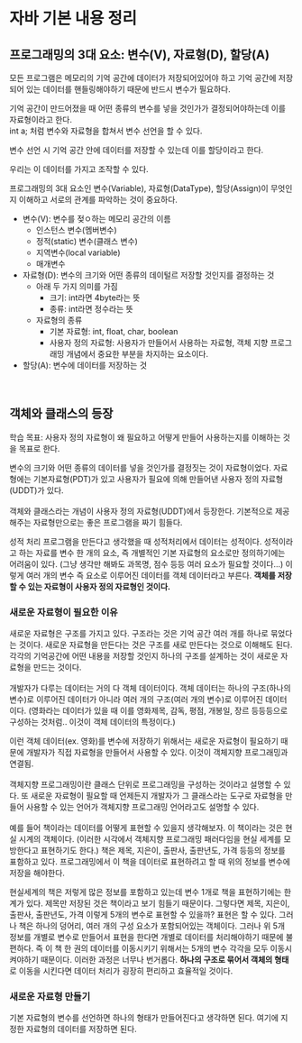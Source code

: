 # 자바 기본 내용 정리

## 프로그래밍의 3대 요소: 변수(V), 자료형(D), 할당(A)
모든 프로그램은 메모리의 기억 공간에 데이터가 저장되어있어야 하고 기억 공간에 저장되어 있는 데이터를 핸들링해야하기 때문에 반드시 변수가 필요하다.

기억 공간이 만드어졌을 때 어떤 종류의 변수를 넣을 것인가가 결정되어야하는데 이를 자료형이라고 한다. <br>
int a; 처럼 변수와 자료형을 합쳐서 변수 선언을 할 수 있다.

변수 선언 시 기억 공간 안에 데이터를 저장할 수 있는데 이를 할당이라고 한다.

우리는 이 데이터를 가지고 조작할 수 있다.
<br>

프로그래밍의 3대 요소인 변수(Variable), 자료형(DataType), 할당(Assign)이 무엇인지 이해하고 서로의 관계를 파악하는 것이 중요하다.

* 변수(V): 변수를 젖ㅇ하는 메모리 공간의 이름
    * 인스턴스 변수(멤버변수)
    * 정적(static) 변수(클래스 변수)
    * 지역변수(local variable)
    * 매개변수
* 자료형(D): 변수의 크기와 어떤 종류의 데이털르 저장할 것인지를 결정하는 것
    * 아래 두 가지 의미를 가짐
        * 크기: int라면 4byte라는 뜻
        * 종류: int라면 정수라는 뜻
    * 자료형의 종류
        * 기본 자료형: int, float, char, boolean
        * 사용자 정의 자료형: 사용자가 만들어서 사용하는 자료형, 객체 지향 프로그래밍 개념에서 중요한 부분을 차지하는 요소이다.
* 할당(A): 변수에 데이터를 저장하는 것

<br>

## 객체와 클래스의 등장
학습 목표: 사용자 정의 자료형이 왜 필요하고 어떻게 만들어 사용하는지를 이해하는 것을 목표로 한다.
<br>

변수의 크기와 어떤 종류의 데이터를 넣을 것인가를 결정짓는 것이 자료형이었다.
자료형에는 기본자료형(PDT)가 있고 사용자가 필요에 의해 만들어낸 사용자 정의 자료형(UDDT)가 있다.
<br><br>
객체와 클래스라는 개념이 사용자 정의 자료형(UDDT)에서 등장한다.
기본적으로 제공해주는 자료형만으로는 좋은 프로그램을 짜기 힘들다.

성적 처리 프로그램을 만든다고 생각했을 때 성적처리에서 데이터는 성적이다.
성적이라고 하는 자료를 변수 한 개의 요소, 즉 개별적인 기본 자료형의 요소로만 정의하기에는 어려움이 있다.
(그냥 생각만 해봐도 과목명, 점수 등등 여러 요소가 필요할 것이다...)
이렇게 여러 개의 변수 즉 요소로 이루어진 데이터를 객체 데이터라고 부른다.
**객체를 저장할 수 있는 자료형이 사용자 정의 자료형인 것이다.**
<br>

### 새로운 자료형이 필요한 이유
새로운 자료형은 구조를 가지고 있다.
구조라는 것은 기억 공간 여러 개를 하나로 묶었다는 것이다.
새로운 자료형을 만든다는 것은 구조를 새로 만든다는 것으로 이해해도 된다.
각각의 기억공간에 어떤 내용을 저장할 것인지 하나의 구조를 설계하는 것이 새로운 자료형을 만드는 것이다.
<br><br>
개발자가 다루는 데이터는 거의 다 객체 데이터이다.
객체 데이터는 하나의 구조(하나의 변수)로 이루어진 데이터가 아니라 여러 개의 구조(여러 개의 변수)로 이루어진 데이터이다.
(영화라는 데이터가 있을 때 이를 영화제목, 감독, 평점, 개봉일, 장르 등등등으로 구성하는 것처럼.. 이것이 객체 데이터의 특정이다.)

이런 객체 데이터(ex. 영화)를 변수에 저장하기 위해서는 새로운 자료형이 필요하기 때문에 개발자가 직접 자료형을 만들어서 사용할 수 있다. 이것이 객체지향 프로그래밍과 연결됨.
<br><br>
객체지향 프로그래밍이란 클래스 단위로 프로그래밍을 구성하는 것이라고 설명할 수 있다.
또 새로운 자료형이 필요할 때 언제든지 개발자가 그 클래스라는 도구로 자료형을 만들어 사용할 수 있는 언어가 객체지향 프로그래밍 언어라고도 설명할 수 있다.
<br><br>
예를 들어 책이라는 데이터를 어떻게 표현할 수 있을지 생각해보자.
이 책이라는 것은 현실 시계의 객체이다. (이러한 시각에서 객체지향 프로그래밍 패러다임을 현실 세계를 모방한다고 표현하기도 한다.)
책은 제목, 지은이, 출판사, 출판년도, 가격 등등의 정보를 표함하고 있다.
프로그래밍에서 이 책을 데이터로 표현하려고 할 때 위의 정보를 변수에 저장을 해야한다.
<br>

현실세계의 책은 저렇게 많은 정보를 포함하고 있는데 변수 1개로 책을 표현하기에는 한계가 있다.
제목만 저장된 것은 책이라고 보기 힘들기 때문이다.
그렇다면 제목, 지은이, 출판사, 출판년도, 가격 이렇게 5개의 변수로 표현할 수 있을까?
표현은 할 수 있다.
그러나 책은 하나의 덩어리, 여러 개의 구성 요소가 포함되어있는 객체이다.
그러나 위 5개 정보를 개별로 변수로 만들어서 표현을 한다면 개별로 데이터를 처리해야하기 때문에 불편하다.
즉 이 책 한 권의 데이터를 이동시키기 위해서는 5개의 변수 각각을 모두 이동시켜야하기 때문이다.
이러한 과정은 너무나 번거롭다.
**하나의 구조로 묶어서 객체의 형태**로 이동을 시킨다면 데이터 처리가 굉장히 편리하고 효율적일 것이다.
<br>

### 새로운 자료형 만들기
기본 자료형의 변수를 선언하면 하나의 형태가 만들어진다고 생각하면 된다.
여기에 지정한 자료형의 데이터를 저장하면 된다.
